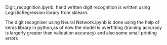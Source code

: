 Digit_recognition.ipynb, hand written digit recognition is written using LogisticRegression library from sklearn.

The digit recogniser using Neural Network.ipynb is done using the help of keras library in python,as of now the model is overfitting (training accuracy is largerly greater than validation accuracy) and also some small printing errors

